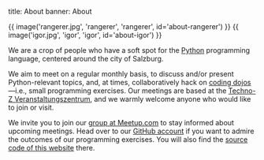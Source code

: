 title: About
banner: About

{{ image('rangerer.jpg', 'rangerer', 'rangerer', id='about-rangerer') }}
{{ image('igor.jpg', 'igor', 'igor', id='about-igor') }}

We are a crop of people who have a soft spot for the [Python][1] programming
language, centered around the city of Salzburg.

We aim to meet on a regular monthly basis, to discuss and/or present
Python-relevant topics, and, at times, collaboratively hack on
[coding dojos][2]—i.e., small programming exercises.  Our meetings are based
at the [Techno-Z Veranstaltungszentrum][3], and we warmly welcome anyone who
would like to join or visit.

We invite you to join our [group at Meetup.com][4] to stay informed about
upcoming meetings.  Head over to our [GitHub account][5] if you want to admire
the outcomes of our programming exercises.  You will also find the
[source code of this website][6] there.

[1]: http://www.python.org
[2]: http://codingdojo.org
[3]: http://www.techno-z.at/ihr-top-standort-techno-z/seminarraeume-salzburg/
[4]: http://www.meetup.com/SalzPUG/
[5]: https://github.com/SalzPUG
[6]: https://github.com/SalzPUG/salzpug.at
